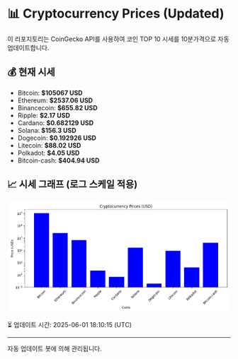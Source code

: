 
# 📊 Cryptocurrency Prices (Updated)

이 리포지토리는 CoinGecko API를 사용하여 코인 TOP 10 시세를 10분가격으로 자동 업데이트합니다.

## 💰 현재 시세
- Bitcoin: **$105067 USD**
- Ethereum: **$2537.06 USD**
- Binancecoin: **$655.82 USD**
- Ripple: **$2.17 USD**
- Cardano: **$0.682129 USD**
- Solana: **$156.3 USD**
- Dogecoin: **$0.192926 USD**
- Litecoin: **$88.02 USD**
- Polkadot: **$4.05 USD**
- Bitcoin-cash: **$404.94 USD**

## 📈 시세 그래프 (로그 스케일 적용)
![Crypto Prices](crypto_prices.png)

⏳ 업데이트 시간: 2025-06-01 18:10:15 (UTC)

---
자동 업데이트 봇에 의해 관리됩니다.
